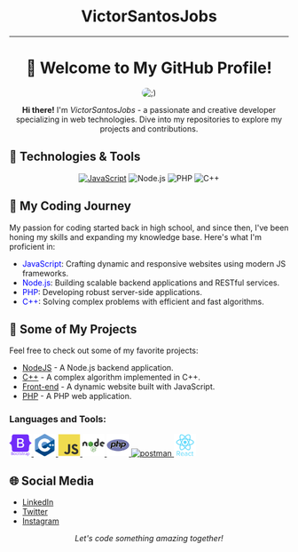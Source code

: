 
<h1 align="center"> VictorSantosJobs</h1>

---
<!---
victorsantos-jobs/victorsantos-jobs is a ✨ special ✨ repository because its `README.md` (this file) appears on your GitHub profile.
You can click the Preview link to take a look at your changes.
--->



<p align="left">
</p>



<h1 align="center">👋 Welcome to My GitHub Profile!</h1>

<p align="center">
  <img src="https://j.gifs.com/YE6OJA.gif" alt=";)" style="border-radius: 10px;">
</p>

<p align="center">
  <strong>Hi there!</strong> I'm <em>VictorSantosJobs</em> - a passionate and creative developer specializing in web technologies. Dive into my repositories to explore my projects and contributions.
</p>

<h2>🔧 Technologies & Tools</h2>
<p align="center">
<a href="https://google.com">  <img src="https://img.shields.io/badge/Code-JavaScript-blue?style=flat&logo=javascript" alt="JavaScript"></a>
  <img src="https://img.shields.io/badge/Code-Node.js-blue?style=flat&logo=node.js" alt="Node.js">
  <img src="https://img.shields.io/badge/Code-PHP-blue?style=flat&logo=php" alt="PHP">
  <img src="https://img.shields.io/badge/Code-C++-blue?style=flat&logo=cplusplus" alt="C++">
</p>

<h2>📘 My Coding Journey</h2>

<p>My passion for coding started back in high school, and since then, I've been honing my skills and expanding my knowledge base. Here's what I'm proficient in:</p>

<ul>
  <li><span style="color: blue;">JavaScript</span>: Crafting dynamic and responsive websites using modern JS frameworks.</li>
  <li><span style="color: blue;">Node.js</span>: Building scalable backend applications and RESTful services.</li>
  <li><span style="color: blue;">PHP</span>: Developing robust server-side applications.</li>
  <li><span style="color: blue;">C++</span>: Solving complex problems with efficient and fast algorithms.</li>
</ul>

<h2>🚀 Some of My Projects</h2>

<p>Feel free to check out some of my favorite projects:</p>

- [NodeJS](https://github.com/victorsantos-jobs/nodejs) - A Node.js backend application.
- [C++](https://github.com/victorsantos-jobs/c-cpp) - A complex algorithm implemented in C++.
- [Front-end](https://github.com/victorsantos-jobs/html-css-javascript-bootstrap-tailwindcss) - A dynamic website built with JavaScript.
- [PHP](https://github.com/victorsantos-jobs/php) - A PHP web application.


<h3 align="left">Languages and Tools:</h3>
<p align="left"> <a href="https://getbootstrap.com" target="_blank" rel="noreferrer"> <img src="https://raw.githubusercontent.com/devicons/devicon/master/icons/bootstrap/bootstrap-plain-wordmark.svg" alt="bootstrap" width="40" height="40"/> </a> <a href="https://github.com/victorsantos-jobs/c-cpp" target="_blank" rel="noreferrer"> <img src="https://raw.githubusercontent.com/devicons/devicon/master/icons/cplusplus/cplusplus-original.svg" alt="cplusplus" width="40" height="40"/> </a> <a href="https://github.com/victorsantos-jobs/nodejs" target="_blank" rel="noreferrer"> <img src="https://raw.githubusercontent.com/devicons/devicon/master/icons/javascript/javascript-original.svg" alt="javascript" width="40" height="40"/> </a> <a href="https://github.com/victorsantos-jobs/nodejs" target="_blank" rel="noreferrer"> <img src="https://raw.githubusercontent.com/devicons/devicon/master/icons/nodejs/nodejs-original-wordmark.svg" alt="nodejs" width="40" height="40"/> </a> <a href="https://github.com/victorsantos-jobs/php" target="_blank" rel="noreferrer"> <img src="https://raw.githubusercontent.com/devicons/devicon/master/icons/php/php-original.svg" alt="php" width="40" height="40"/> </a> <a href="https://postman.com" target="_blank" rel="noreferrer"> <img src="https://www.vectorlogo.zone/logos/getpostman/getpostman-icon.svg" alt="postman" width="40" height="40"/> </a> <a href="https://github.com/victorsantos-jobs/react" target="_blank" rel="noreferrer"> <img src="https://raw.githubusercontent.com/devicons/devicon/master/icons/react/react-original-wordmark.svg" alt="react" width="40" height="40"/> </a> </p>


<h2>🌐 Social Media</h2>

- [LinkedIn](https://www.linkedin.com/in/victorsantosjobs/)
- [Twitter](https://twitter.com/victorsantosjob)
- [Instagram](https://www.instagram.com/victorsantosjobs)

<p align="center">
  <i>Let's code something amazing together!</i>
</p>

